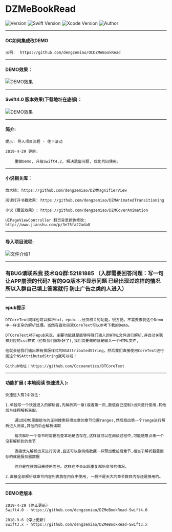 # DZMeBookRead

![Version](https://img.shields.io/badge/Version-1.0-orange.svg)
![Swift Version](https://img.shields.io/badge/Swift-4.2-orange.svg)
![Xcode Version](https://img.shields.io/badge/Xcode-10.1-orange.svg)
![Author](https://img.shields.io/badge/Author-DZM-blue.svg)

***

#### OC如何集成改DEMO

    示例:  https://github.com/dengzemiao/OCDZMeBookRead

***

#### DEMO效果：

![DEMO效果](gif_0.gif)

***

#### Swift4.0 版本效果(下载地址在底部)：

![DEMO效果](gif_1.gif)

***

#### 简介:

    提示: 导入项目流程 - 往下滚动
    
    2019-4-29 更新:
        
        重做Demo, 升级Swift4.2, 解决遗留问题, 优化代码使用。
    
***

#### 小说相关库：

    放大镜: https://github.com/dengzemiao/DZMMagnifierView

    阅读打开书籍效果: https://github.com/dengzemiao/DZMAnimatedTransitioning

    小说《覆盖效果》: https://github.com/dengzemiao/DZMCoverAnimation

    UIPageViewController 翻页背景颜色修改: http://www.jianshu.com/p/3e75fa22ada8

***

#### 导入项目流程:

![文件介绍1](icon_0.png)

***

### 有BUG请联系我 技术QQ群:52181885 （入群需要回答问题：写一句让APP崩溃的代码? 有的QQ版本不显示问题 已经出现过这样的情况 所以入群自己填上答案就行 防止广告之类的人进入）

***

#### epub提示

    DTCoreText同样也可以解析txt，epub...分页相关的功能，很方便。不需要像我这个Demo中一样复杂的解析处理。当然有喜欢研究CoreText可以参考下我的Demo。

    DTCoreText对于epub来说，主要功能就是能够将我们输入的HTML文件进行解析,并自动关联相对应的css样式（也帮我们解析好了),我们需要做的就是输入一个HTML文件,

    他就会给我们输出带有排版样式的NSAttributedString，然后我们直接使用CoreText进行画这个NSAttributedString就可以啦！

    Github地址：https://github.com/Cocoanetics/DTCoreText

***

#### 功能扩展 ( 本地阅读 快速进入 ):

    快速进入有2中做法:

    1.单独写一个快速进入的解析器,先解析第一章(或者第一页,数值自己控制)出来进行使用.其他后台线程解析获取。
        
        通过DEMO里面给与的正则搜索获得文章的章节位置ranges,然后取出第一个range进行解析进入阅读,其他的后台解析读取
        
        每次解析一个章节时需要检查本地是否存在,这样就可以在阅读过程中,可能随意点击一个没有解析到的章节
        
        直接优先解析出来进行阅读,且还可以像网络数据一样预加载前后章节,相当于解析器里面存的就是服务器数据
        
        你只是在获取回来使用而已。这样也不会出现重复解析章节的情况。
    
    2.直接全部解析成章节内容列表放在内存中使用, 一般不是天大的章节数目内存还是够用的。

***

#### DEMO老版本

    2019-4-29 (停止更新)
    Swift4.0 - https://github.com/dengzemiao/DZMeBookRead-Swift4.0

    2018-9-6 (停止更新)
    Swift3.x - https://github.com/dengzemiao/DZMeBookRead-Swift3.x

